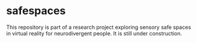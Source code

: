 # safespaces
This repository is part of a research project exploring sensory safe spaces in virtual reality for neurodivergent people.
It is still under construction.
